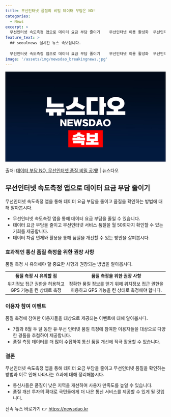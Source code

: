 ```yaml
---
title: 무선인터넷 품질의 비밀 데이터 부담은 NO!
categories:
  - News
excerpt: >
  무선인터넷 속도측정 앱으로 데이터 요금 부담 줄이기    무선인터넷 이용 활성화  무선인터넷 속도 측정 앱을…
feature_text: >
  ## seoulnews 실시간 뉴스 속보입니다.

  무선인터넷 속도측정 앱으로 데이터 요금 부담 줄이기    무선인터넷 이용 활성화  무선인터넷 속도 측정 앱을…
image: '/assets/img/newsdao_breakingnews.jpg'
---
```


![뉴스다오 속보](/assets/img/newsdao_breakingnews.jpg)

<p>출처: <a href="https://newsdao.kr/4337" rel="dofollow">데이터 부담 NO, 무선인터넷 품질 비밀 공개!</a> | 뉴스다오</p>

<h2 data-ke-size="size26">무선인터넷 속도측정 앱으로 데이터 요금 부담 줄이기</h2>
<p data-ke-size="size16">무선인터넷 속도측정 앱을 통해 데이터 요금 부담을 줄이고 품질을 확인하는 방법에 대해 알아봅시다.</p>
<ul>
    <li>무선인터넷 속도측정 앱을 통해 데이터 요금 부담을 줄일 수 있습니다.</li>
    <li>데이터 요금 부담을 줄이고 무선인터넷 서비스 품질을 월 50회까지 확인할 수 있는 기회를 제공합니다.</li>
    <li>데이터 차감 면제와 활용을 통해 품질을 개선할 수 있는 방안을 살펴봅시다.</li>
</ul>

<h3>효과적인 통신 품질 측정을 위한 권장 사항</h3>
<p data-ke-size="size16">품질 측정 시 유의해야 할 중요한 사항과 권장되는 방법을 알아봅시다.</p>
<table>
    <tr>
        <td style="text-align: center; height: 17px;"><b>품질 측정 시 유의할 점</b></td>
        <td style="text-align: center; height: 17px;"><b>품질 측정을 위한 권장 사항</b></td>
    </tr>
    <tr>
        <td style="text-align: center; height: 17px;">위치정보 접근 권한을 허용하고 GPS 기능을 켠 상태로 측정</td>
        <td style="text-align: center; height: 17px;">정확한 품질 정보를 얻기 위해 위치정보 접근 권한을 허용하고 GPS 기능을 켠 상태로 측정해야 합니다.</td>
    </tr>
</table>

<h3>이용자 참여 이벤트</h3>
<p data-ke-size="size16">품질 측정에 참여한 이용자들을 대상으로 제공되는 이벤트에 대해 알아봅시다.</p>
<ul>
    <li>7월과 8월 두 달 동안 유·무선 인터넷 품질 측정에 참여한 이용자들을 대상으로 다양한 경품을 추첨하여 제공합니다.</li>
    <li>품질 측정 데이터를 더 많이 수집하여 통신 품질 개선에 적극 활용할 수 있습니다.</li>
</ul>

<h3>결론</h3>
<p data-ke-size="size16">무선인터넷 속도측정 앱을 통해 데이터 요금 부담을 줄이고 무선인터넷 품질을 확인하는 방법과 이로 인해 나타나는 효과에 대해 정리해봅시다.</p>
<ul>
    <li>통신사들은 품질이 낮은 지역을 개선하여 사용자 만족도를 높일 수 있습니다.</li>
    <li>품질 개선 투자의 확대로 국민들에게 더 나은 통신 서비스를 제공할 수 있게 될 것입니다.</li>
</ul>
<p data-ke-size="size16"></p> 

신속 뉴스 바로가기 👉 <a href="https://newsdao.kr" rel="dofollow">https://newsdao.kr</a>


